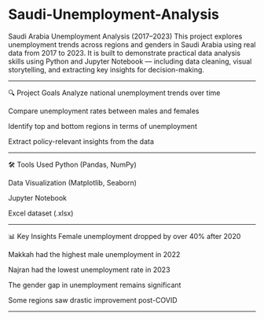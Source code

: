 # Saudi-Unemployment-Analysis
Saudi Arabia Unemployment Analysis (2017–2023)
This project explores unemployment trends across regions and genders in Saudi Arabia using real data from 2017 to 2023. It is built to demonstrate practical data analysis skills using Python and Jupyter Notebook — including data cleaning, visual storytelling, and extracting key insights for decision-making.
*****************************
🔍 Project Goals
Analyze national unemployment trends over time

Compare unemployment rates between males and females

Identify top and bottom regions in terms of unemployment

Extract policy-relevant insights from the data
*****************************
🛠️ Tools Used
Python (Pandas, NumPy)

Data Visualization (Matplotlib, Seaborn)

Jupyter Notebook

Excel dataset (.xlsx)
*****************************
📊 Key Insights
Female unemployment dropped by over 40% after 2020

Makkah had the highest male unemployment in 2022

Najran had the lowest unemployment rate in 2023

The gender gap in unemployment remains significant

Some regions saw drastic improvement post-COVID
*****************************
